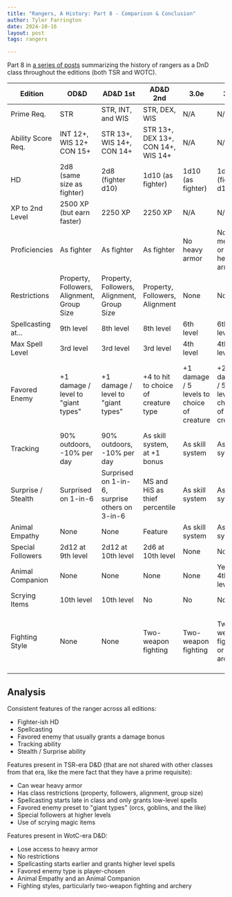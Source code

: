 ```yaml
---
title: "Rangers, A History: Part 8 - Comparison & Conclusion"
author: Tyler Farrington
date: 2024-10-16
layout: post
tags: rangers

---
```


Part 8 in [a series of posts](https://underwaterowlbear.github.io/tag/rangers) summarizing the history of rangers as a DnD class throughout the editions (both TSR and WOTC). 

| Edition            | OD&D                                       | AD&D 1st                                       | AD&D 2nd                             | 3.0e                                       | 3.5e                                       | 5e (2014)                                         | 5e (2024)                                                 |
|--------------------|--------------------------------------------|------------------------------------------------|--------------------------------------|--------------------------------------------|--------------------------------------------|---------------------------------------------------|-----------------------------------------------------------|
| Prime Req.         | STR                                        | STR, INT, and WIS                              | STR, DEX, WIS                        | N/A                                        | N/A                                        | N/A                                               | N/A                                                       |
| Ability Score Req. | INT 12+, WIS 12+ CON 15+                   | STR 13+, WIS 14+, CON 14+                      | STR 13+, DEX 13+, CON 14+, WIS 14+   | N/A                                        | N/A                                        | N/A                                               | N/A                                                       |
| HD                 | 2d8 (same size as fighter)                 | 2d8 (fighter d10)                              | 1d10 (as fighter)                    | 1d10 (as fighter)                          | 1d8 (fighter d10)                          | 1d10 (as fighter)                                 | 1d10 (as fighter)                                         |
| XP to 2nd Level    | 2500 XP (but earn faster)                  | 2250 XP                                        | 2250 XP                              | N/A                                        | N/A                                        | N/A                                               | N/A                                                       |
| Proficiencies      | As fighter                                 | As fighter                                     | As fighter                           | No heavy armor                             | No medium or heavy armor                   | No heavy armor                                    | No heavy armor                                            |
| Restrictions       | Property, Followers, Alignment, Group Size | Property, Followers, Alignment, Group Size     | Property, Followers, Alignment        | None                                       | None                                       | None                                              | None                                                      |
| Spellcasting at... | 9th level                                  | 8th level                                      | 8th level                            | 6th level                                  | 6th level                                  | 2nd level                                         | 1st level                                                 |
| Max Spell Level    | 3rd level                                  | 3rd level                                      | 3rd level                            | 4th level                                  | 4th level                                  | 5th level                                         | 5th level                                                 |
| Favored Enemy      | +1 damage / level to "giant types"         | +1 damage / level to "giant types"             | +4 to hit to choice of creature type | +1 damage / 5 levels to choice of creature | +2 damage / 5 levels to choice of creature | Tracking but no damage, player choice of creature | Free casts of *hunter's mark*, not tied to creature type. |
| Tracking           | 90% outdoors, -10% per day                 | 90% outdoors, -10% per day                     | As skill system, at +1 bonus         | As skill system                            | As skill system                            | As skill system, with Expertise                   | As skill system                                           |
| Surprise / Stealth | Surprised on 1-in-6                        | Surprised on 1-in-6, surprise others on 3-in-6 | MS and HiS as thief percentile       | As skill system                            | As skill system                            | As skill system, with class features later        | As skill system, with class features later                |
| Animal Empathy     | None                                       | None                                           | Feature                              | As skill system                            | As skill system                            | As skill system                                   | As skill system                                           |
| Special Followers  | 2d12 at 9th level                          | 2d12 at 10th level                             | 2d6 at 10th level                    | None                                       | None                                       | None                                              | None                                                      |
| Animal Companion   | None                                       | None                                           | None                                 | None                                       | Yes, at 4th level                          | Only in subclass                                  | Only in subclass                                          |
| Scrying Items      | 10th level                                 | 10th level                                     | No                                   | No                                         | No                                         | No                                                | No                                                        |
| Fighting Style     | None                                       | None                                           | Two-weapon fighting                  | Two-weapon fighting                        | Two-weapon fighting or archery             | Two-weapon fighting or archery or others          | Two-weapon fighting or archery or others                  |

## Analysis

Consistent features of the ranger across all editions:

- Fighter-ish HD
- Spellcasting
- Favored enemy that usually grants a damage bonus
- Tracking ability
- Stealth / Surprise ability

Features present in TSR-era D&D (that are not shared with other classes from that era, like the mere fact that they have a prime requisite):

- Can wear heavy armor
- Has class restrictions (property, followers, alignment, group size)
- Spellcasting starts late in class and only grants low-level spells
- Favored enemy preset to "giant types" (orcs, goblins, and the like)
- Special followers at higher levels
- Use of scrying magic items

Features present in WotC-era D&D:

- Lose access to heavy armor
- No restrictions
- Spellcasting starts earlier and grants higher level spells
- Favored enemy type is player-chosen
- Animal Empathy and an Animal Companion
- Fighting styles, particularly two-weapon fighting and archery